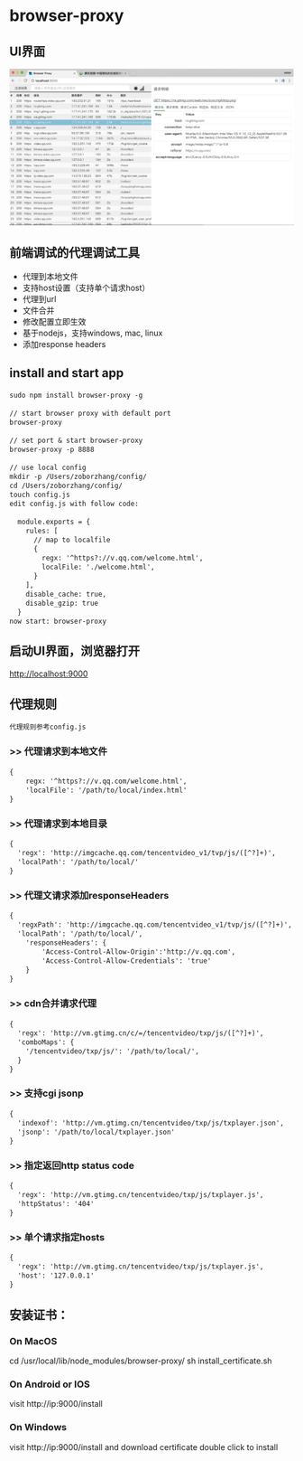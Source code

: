# browser-proxy

## UI界面
![Alt text](./images/pannel.png 'UI界面')

## 前端调试的代理调试工具
* 代理到本地文件
* 支持host设置（支持单个请求host）
* 代理到url
* 文件合并
* 修改配置立即生效
* 基于nodejs，支持windows, mac, linux
* 添加response headers


## install and start app
```
sudo npm install browser-proxy -g

// start browser proxy with default port
browser-proxy

// set port & start browser-proxy
browser-proxy -p 8888

// use local config
mkdir -p /Users/zoborzhang/config/
cd /Users/zoborzhang/config/
touch config.js
edit config.js with follow code:

  module.exports = {
    rules: [
      // map to localfile
      {
        regx: '^https?://v.qq.com/welcome.html',
        localFile: './welcome.html',
      }
    ],
    disable_cache: true,
    disable_gzip: true
  }
now start: browser-proxy
```

## 启动UI界面，浏览器打开

[http://localhost:9000](http://localhost:9000)

## 代理规则

`代理规则参考config.js`

### >> 代理请求到本地文件
```
{
	regx: '^https?://v.qq.com/welcome.html',
	'localFile': '/path/to/local/index.html'
}
```
### >> 代理请求到本地目录
```
{
  'regx': 'http://imgcache.qq.com/tencentvideo_v1/tvp/js/([^?]+)',
  'localPath': '/path/to/local/'
}
```
### >> 代理文请求添加responseHeaders
```
{
  'regxPath': 'http://imgcache.qq.com/tencentvideo_v1/tvp/js/([^?]+)',
  'localPath': '/path/to/local/',
	'responseHeaders': {
		'Access-Control-Allow-Origin':'http://v.qq.com',
		'Access-Control-Allow-Credentials': 'true'
	}
}
```
### >> cdn合并请求代理
```
{
  'regx': 'http://vm.gtimg.cn/c/=/tencentvideo/txp/js/([^?]+)',
  'comboMaps': {
    '/tencentvideo/txp/js/': '/path/to/local/',
  }
}
```
### >> 支持cgi jsonp
```
{
  'indexof': 'http://vm.gtimg.cn/tencentvideo/txp/js/txplayer.json',
  'jsonp': '/path/to/local/txplayer.json'
}
```
### >> 指定返回http status code
```
{
  'regx': 'http://vm.gtimg.cn/tencentvideo/txp/js/txplayer.js',
  'httpStatus': '404'
}
```
### >> 单个请求指定hosts
```
{
  'regx': 'http://vm.gtimg.cn/tencentvideo/txp/js/txplayer.js',
  'host': '127.0.0.1'
}
```

## 安装证书：
### On MacOS
cd /usr/local/lib/node_modules/browser-proxy/
sh install_certificate.sh

### On Android or IOS
visit http://ip:9000/install

### On Windows
visit http://ip:9000/install and download certificate
double click to install
